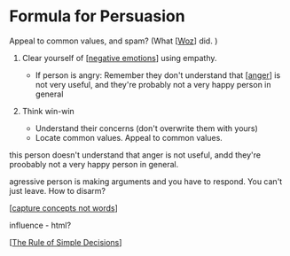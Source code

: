 # Formula for Persuasion

Appeal to common values, and spam? (What [[Woz]] did. )

1. Clear yourself of [[negative emotions]] using empathy.
   -  If person is angry: Remember they don't understand that [[anger]] is not very useful, and they're probably not a very happy person in general

2. Think win-win
   - Understand their concerns (don't overwrite them with yours)
    - Locate common values. Appeal to common values.



this person doesn't understand that anger is not useful, andd they're proobably not a very happy person in general.

agressive person is making arguments and you have to respond. You can't just leave. How to disarm?


[[capture concepts not words]]


influence - html?



[[The Rule of Simple Decisions]]

[//begin]: # "Autogenerated link references for markdown compatibility"
[Woz]: Woz "Woz"
[negative emotions]: negative-emotions "Negative Emotions"
[anger]: anger "Anger"
[capture concepts not words]: capture-concepts-not-words "Capture Concepts Not Words"
[The Rule of Simple Decisions]: the-rule-of-simple-decisions "The Rule of Simple Decisions"
[//end]: # "Autogenerated link references"